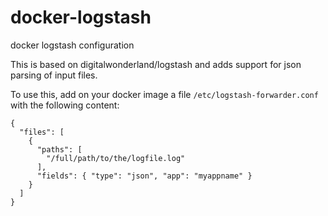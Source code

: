 docker-logstash
===============

docker logstash configuration

This is based on digitalwonderland/logstash and adds support for json parsing of input files.

To use this, add on your docker image a file `/etc/logstash-forwarder.conf` with the following content:

```
{
  "files": [
    {
      "paths": [
        "/full/path/to/the/logfile.log"
      ],
      "fields": { "type": "json", "app": "myappname" }
    }
  ]
}
```
